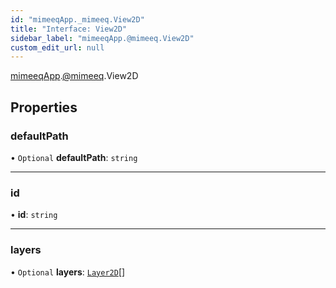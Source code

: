 ```yaml
---
id: "mimeeqApp._mimeeq.View2D"
title: "Interface: View2D"
sidebar_label: "mimeeqApp.@mimeeq.View2D"
custom_edit_url: null
---
```


[mimeeqApp](../modules/mimeeqApp.md).[@mimeeq](../namespaces/mimeeqApp._mimeeq.md).View2D

## Properties

### defaultPath

• `Optional` **defaultPath**: `string`

___

### id

• **id**: `string`

___

### layers

• `Optional` **layers**: [`Layer2D`](mimeeqApp._mimeeq.Layer2D.md)[]
